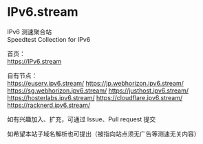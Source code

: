 # IPv6.stream

IPv6 测速聚合站  
Speedtest Collection for IPv6  

首页：  
https://IPv6.stream

自有节点：  
https://euserv.ipv6.stream/
https://jp.webhorizon.ipv6.stream/
https://sg.webhorizon.ipv6.stream/
https://justhost.ipv6.stream/
https://hosterlabs.ipv6.stream/
https://cloudflare.ipv6.stream/
https://racknerd.ipv6.stream/

如有兴趣加入、扩充，可通过 Issue、Pull request 提交  
  
如希望本站子域名解析也可提出（被指向站点须无广告等测速无关内容）    
